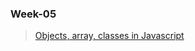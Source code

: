 ### Week-05

> [Objects, array, classes in Javascript](https://app.eraser.io/workspace/3gdsQ3KkAON32PoR5Hsb)